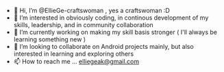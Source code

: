 - 👋 Hi, I’m @EllieGe-craftswoman , yes a craftswoman :D
- 👀 I’m interested in obviously coding, in continous development of my skills, leadership, and in community collaboration
- 🌱 I’m currently working on making my skill basis stronger ( I'll always be learning something new )
- 💞️ I’m looking to collaborate on Android projects mainly, but also interested in learning and exploring others
- 📫 How to reach me ... elliegeak@gmail.com

<!---
EllieGe-craftswoman/EllieGe-craftswoman is a ✨ special ✨ repository because its `README.md` (this file) appears on your GitHub profile.
You can click the Preview link to take a look at your changes.
--->
